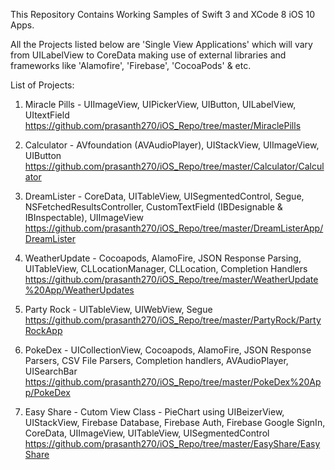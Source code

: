 This Repository Contains Working Samples of Swift 3 and XCode 8 iOS 10 Apps.

All the Projects listed below are 'Single View Applications' which will vary from UILabelView to CoreData making use of external libraries and frameworks like 'Alamofire', 'Firebase', 'CocoaPods' & etc.

List of Projects:

1. Miracle Pills - UIImageView, UIPickerView, UIButton, UILabelView, UItextField https://github.com/prasanth270/iOS_Repo/tree/master/MiraclePills

2. Calculator - AVfoundation (AVAudioPlayer), UIStackView, UIImageView, UIButton
https://github.com/prasanth270/iOS_Repo/tree/master/Calculator/Calculator

3. DreamLister - CoreData, UITableView, UISegmentedControl, Segue, NSFetchedResultsController, CustomTextField (IBDesignable & IBInspectable), UIImageView
https://github.com/prasanth270/iOS_Repo/tree/master/DreamListerApp/DreamLister

4. WeatherUpdate - Cocoapods, AlamoFire, JSON Response Parsing, UITableView, CLLocationManager, CLLocation, Completion Handlers
https://github.com/prasanth270/iOS_Repo/tree/master/WeatherUpdate%20App/WeatherUpdates

5. Party Rock - UITableView, UIWebView, Segue
https://github.com/prasanth270/iOS_Repo/tree/master/PartyRock/PartyRockApp

6. PokeDex - UICollectionView, Cocoapods, AlamoFire, JSON Response Parsers, CSV File Parsers, Completion handlers, AVAudioPlayer, UISearchBar
https://github.com/prasanth270/iOS_Repo/tree/master/PokeDex%20App/PokeDex

7. Easy Share - Cutom View Class - PieChart using UIBeizerView, UIStackView, Firebase Database, Firebase Auth, Firebase Google SignIn, CoreData, UIImageView, UITableView, UISegmentedControl
https://github.com/prasanth270/iOS_Repo/tree/master/EasyShare/EasyShare
